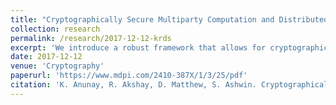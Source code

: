 ```yaml
---
title: "Cryptographically Secure Multiparty Computation and Distributed Auc- tions using Homomorphic Encryption"
collection: research
permalink: /research/2017-12-12-krds
excerpt: 'We introduce a robust framework that allows for cryptographically secure multiparty computations, such as distributed private value auctions. The security is guaranteed by two-sided authentication of all network connections, homomorphically encrypted bids, and the publication of zero-knowledge proofs of every computation. This also allows a non-participant verifier to verify the result of any such computation using only the information broadcasted on the network by each individual bidder. Building on previous work on such systems, we design and implement an extensible framework that puts the described ideas to practice. Apart from the actual implementation of the framework, our biggest contribution is the level of protection we are able to guarantee from attacks described in previous work. In order to provide guidance to users of the library, we analyze the use of zero knowledge proofs in ensuring the correct behavior of each node in a computation. We also describe the usage of the library to perform a private-value distributed auction, as well as the other challenges in implementing the protocol, such as auction registration and certificate distribution. Finally, we provide performance statistics on our implementation of the auction.'
date: 2017-12-12
venue: 'Cryptography'
paperurl: 'https://www.mdpi.com/2410-387X/1/3/25/pdf'
citation: 'K. Anunay, R. Akshay, D. Matthew, S. Ashwin. Cryptographically Secure Multiparty Computation and Distributed Auc- tions using Homomorphic Encryption Cryptography. 2017; 1(3):25. DOI: https://doi.org/10.3390/cryptography1030025'
---
```

